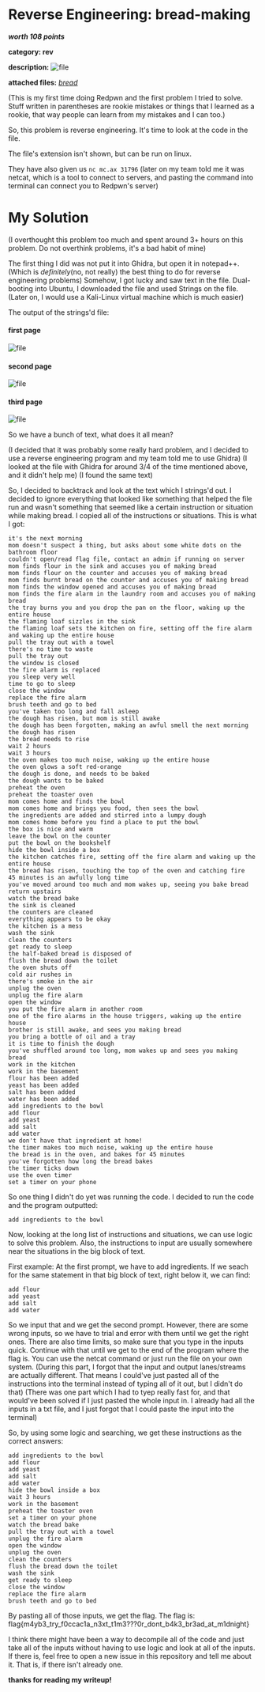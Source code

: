 # Reverse Engineering: bread-making
***worth 108 points***

**category: rev**

**description:**
![file](images/bread-making_screenshot.jpg)

**attached files:** *[bread](https://static.redpwn.net/uploads/9eee9f077b941e88e1fe75d404582d4f286d9c74729f3ad0d1bb44a527579af8/bread)* 

(This is my first time doing Redpwn and the first problem I tried to solve. Stuff written in parentheses are rookie mistakes or things that I learned as a rookie, that way people can learn from my mistakes and I can too.)

So, this problem is reverse engineering. It's time to look at the code in the file.

The file's extension isn't shown, but can be run on linux.

They have also given us `nc mc.ax 31796` (later on my team told me it was netcat, which is a tool to connect to servers, and pasting the command into terminal can connect you to Redpwn's server)

# My Solution

(I overthought this problem too much and spent around 3+ hours on this problem. Do not overthink problems, it's a bad habit of mine)

The first thing I did was not put it into Ghidra, but open it in notepad++.(Which is *definitely*(no, not really) the best thing to do for reverse engineering problems) Somehow, I got lucky and saw text in the file. Dual-booting into Ubuntu, I downloaded the file and used Strings on the file. (Later on, I would use a Kali-Linux virtual machine which is much easier)

The output of the strings'd file:
#### first page
![file](images/String1.png)
#### second page
![file](images/String2.png)
#### third page
![file](images/String3.png)

So we have a bunch of text, what does it all mean?

(I decided that it was probably some really hard problem, and I decided to use a reverse engineering program and my team told me to use Ghidra)
(I looked at the file with Ghidra for around 3/4 of the time mentioned above, and it didn't help me)
(I found the same text)

So, I decided to backtrack and look at the text which I strings'd out.
I decided to ignore everything that looked like something that helped the file run and wasn't something that seemed like a certain instruction or situation while making bread.  I copied all of the instructions or situations.
This is what I got:
```
it's the next morning
mom doesn't suspect a thing, but asks about some white dots on the bathroom floor
couldn't open/read flag file, contact an admin if running on server
mom finds flour in the sink and accuses you of making bread
mom finds flour on the counter and accuses you of making bread
mom finds burnt bread on the counter and accuses you of making bread
mom finds the window opened and accuses you of making bread
mom finds the fire alarm in the laundry room and accuses you of making bread
the tray burns you and you drop the pan on the floor, waking up the entire house
the flaming loaf sizzles in the sink
the flaming loaf sets the kitchen on fire, setting off the fire alarm and waking up the entire house
pull the tray out with a towel
there's no time to waste
pull the tray out
the window is closed
the fire alarm is replaced
you sleep very well
time to go to sleep
close the window
replace the fire alarm
brush teeth and go to bed
you've taken too long and fall asleep
the dough has risen, but mom is still awake
the dough has been forgotten, making an awful smell the next morning
the dough has risen
the bread needs to rise
wait 2 hours
wait 3 hours
the oven makes too much noise, waking up the entire house
the oven glows a soft red-orange
the dough is done, and needs to be baked
the dough wants to be baked
preheat the oven
preheat the toaster oven
mom comes home and finds the bowl
mom comes home and brings you food, then sees the bowl
the ingredients are added and stirred into a lumpy dough
mom comes home before you find a place to put the bowl
the box is nice and warm
leave the bowl on the counter
put the bowl on the bookshelf
hide the bowl inside a box
the kitchen catches fire, setting off the fire alarm and waking up the entire house
the bread has risen, touching the top of the oven and catching fire
45 minutes is an awfully long time
you've moved around too much and mom wakes up, seeing you bake bread
return upstairs
watch the bread bake
the sink is cleaned
the counters are cleaned
everything appears to be okay
the kitchen is a mess
wash the sink
clean the counters
get ready to sleep
the half-baked bread is disposed of
flush the bread down the toilet
the oven shuts off
cold air rushes in
there's smoke in the air
unplug the oven
unplug the fire alarm
open the window
you put the fire alarm in another room
one of the fire alarms in the house triggers, waking up the entire house
brother is still awake, and sees you making bread
you bring a bottle of oil and a tray
it is time to finish the dough
you've shuffled around too long, mom wakes up and sees you making bread
work in the kitchen
work in the basement
flour has been added
yeast has been added
salt has been added
water has been added
add ingredients to the bowl
add flour
add yeast
add salt
add water
we don't have that ingredient at home!
the timer makes too much noise, waking up the entire house
the bread is in the oven, and bakes for 45 minutes
you've forgotten how long the bread bakes
the timer ticks down
use the oven timer
set a timer on your phone
```
So one thing I didn't do yet was running the code. I decided to run the code and the program outputted:
```
add ingredients to the bowl
```
Now, looking at the long list of instructions and situations, we can use logic to solve this problem. Also, the instructions to input are usually somewhere near the situations in the big block of text.

First example:
At the first prompt, we have to add ingredients. If we seach for the same statement in that big block of text, right below it, we can find:
```
add flour
add yeast
add salt
add water
```
So we input that and we get the second prompt. However, there are some wrong inputs, so we have to trial and error with them until we get the right ones. There are also time limits, so make sure that you type in the inputs quick. Continue with that until we get to the end of the program where the flag is. You can use the netcat command or just run the file on your own system.
(During this part, I forgot that the input and output lanes/streams are actually different. That means I could've just pasted all of the instructions into the terminal instead of typing all of it out, but I didn't do that)
(There was one part which I had to tyep really fast for, and that would've been solved if I just pasted the whole input in. I already had all the inputs in a txt file, and I just forgot that I could paste the input into the terminal)

So, by using some logic and searching, we get these instructions as the correct answers:
```
add ingredients to the bowl
add flour
add yeast
add salt
add water
hide the bowl inside a box
wait 3 hours
work in the basement
preheat the toaster oven
set a timer on your phone
watch the bread bake
pull the tray out with a towel
unplug the fire alarm
open the window
unplug the oven
clean the counters
flush the bread down the toilet
wash the sink
get ready to sleep
close the window
replace the fire alarm
brush teeth and go to bed
```
By pasting all of those inputs, we get the flag.
The flag is: flag{m4yb3_try_f0ccac1a_n3xt_t1m3???0r_dont_b4k3_br3ad_at_m1dnight}

I think there might have been a way to decompile all of the code and just take all of the inputs without having to use logic and look at all of the inputs. If there is, feel free to open a new issue in this repository and tell me about it. That is, if there isn't already one.

**thanks for reading my writeup!**
